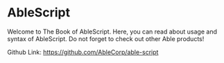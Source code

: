 # AbleScript
Welcome to The Book of AbleScript. Here, you can read about usage and syntax of AbleScript. Do not forget to check out other Able products!

Github Link: <https://github.com/AbleCorp/able-script>